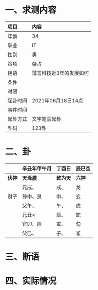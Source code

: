 # 一、求测内容
|项目|内容|
|:-|:-|
|年龄|34|
|职业|IT|
|性别|男|
|策项|杂占|
|钥语|薄言科技近3年的发展如何|
|条件||
|时限||
|起卦时间|2021年06月18日14点|
|事件时间||
|起卦方式|文字笔画起卦|
|卦码|123卦|

# 二、卦
||辛丑年甲午月|丁酉日|辰巳空|
|:-|:-|:-|:-|
|**伏神**|**天泽履**|**乾为天**|**六神**|
||兄戌、|戌、|龙|
|财子|孙申、艮|申、|玄|
||父午、|午、|虎|
||兄丑×|辰、|蛇|
||官卯、应|寅、|勾|
||父巳、|子、|雀|


# 三、断语

# 四、实际情况